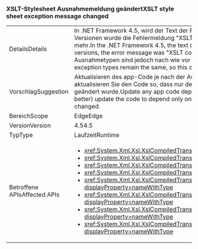 ### <a name="xslt-style-sheet-exception-message-changed"></a><span data-ttu-id="4cde3-101">XSLT-Stylesheet Ausnahmemeldung geändert</span><span class="sxs-lookup"><span data-stu-id="4cde3-101">XSLT style sheet exception message changed</span></span>

|   |   |
|---|---|
|<span data-ttu-id="4cde3-102">Details</span><span class="sxs-lookup"><span data-stu-id="4cde3-102">Details</span></span>|<span data-ttu-id="4cde3-103">In .NET Framework 4.5, wird der Text der Fehlermeldung, wenn eine XSLT-Datei zu komplex ist &quot;das Stylesheet ist zu komplex.&quot; In früheren Versionen wurde die Fehlermeldung &quot;XSLT Kompilierungsfehler.&quot; Anwendungscode, der vom Text der Fehlermeldung abhängt, funktioniert nicht mehr.</span><span class="sxs-lookup"><span data-stu-id="4cde3-103">In the .NET Framework 4.5, the text of the error message when an XSLT file is too complex is &quot;The style sheet is too complex.&quot; In previous versions, the error message was &quot;XSLT compile error.&quot; Application code that depends on the text of the error message will no longer work.</span></span> <span data-ttu-id="4cde3-104">Die Ausnahmetypen sind jedoch nach wie vor identisch, daher sollte diese Änderung keine tatsächlichen Auswirkungen haben.</span><span class="sxs-lookup"><span data-stu-id="4cde3-104">However, the exception types remain the same, so this change should have no real impact.</span></span>|
|<span data-ttu-id="4cde3-105">Vorschlag</span><span class="sxs-lookup"><span data-stu-id="4cde3-105">Suggestion</span></span>|<span data-ttu-id="4cde3-106">Aktualisieren des app-Code je nach der Ausnahmemeldung aus diesen Fehlerzustand zu erwarten, dass die neue Nachricht, oder (sogar) aktualisieren Sie den Code so, dass nur der Typ der Ausnahme abhängig (<xref:System.Xml.Xsl.XsltException?displayProperty=name>), die nicht geändert wurde.</span><span class="sxs-lookup"><span data-stu-id="4cde3-106">Update any app code depending on the exception message from this error condition to expect the new message, or (even better) update the code to depend only on the exception type (<xref:System.Xml.Xsl.XsltException?displayProperty=name>), which has not changed.</span></span>|
|<span data-ttu-id="4cde3-107">Bereich</span><span class="sxs-lookup"><span data-stu-id="4cde3-107">Scope</span></span>|<span data-ttu-id="4cde3-108">Edge</span><span class="sxs-lookup"><span data-stu-id="4cde3-108">Edge</span></span>|
|<span data-ttu-id="4cde3-109">Version</span><span class="sxs-lookup"><span data-stu-id="4cde3-109">Version</span></span>|<span data-ttu-id="4cde3-110">4.5</span><span class="sxs-lookup"><span data-stu-id="4cde3-110">4.5</span></span>|
|<span data-ttu-id="4cde3-111">Typ</span><span class="sxs-lookup"><span data-stu-id="4cde3-111">Type</span></span>|<span data-ttu-id="4cde3-112">Laufzeit</span><span class="sxs-lookup"><span data-stu-id="4cde3-112">Runtime</span></span>|
|<span data-ttu-id="4cde3-113">Betroffene APIs</span><span class="sxs-lookup"><span data-stu-id="4cde3-113">Affected APIs</span></span>|<ul><li><xref:System.Xml.Xsl.XslCompiledTransform.Load(System.String)?displayProperty=nameWithType></li><li><xref:System.Xml.Xsl.XslCompiledTransform.Load(System.Type)?displayProperty=nameWithType></li><li><xref:System.Xml.Xsl.XslCompiledTransform.Load(System.Xml.XmlReader)?displayProperty=nameWithType></li><li><xref:System.Xml.Xsl.XslCompiledTransform.Load(System.Xml.XPath.IXPathNavigable)?displayProperty=nameWithType></li><li><xref:System.Xml.Xsl.XslCompiledTransform.Load(System.Reflection.MethodInfo,System.Byte[],System.Type[])?displayProperty=nameWithType></li><li><xref:System.Xml.Xsl.XslCompiledTransform.Load(System.String,System.Xml.Xsl.XsltSettings,System.Xml.XmlResolver)?displayProperty=nameWithType></li><li><xref:System.Xml.Xsl.XslCompiledTransform.Load(System.Xml.XmlReader,System.Xml.Xsl.XsltSettings,System.Xml.XmlResolver)?displayProperty=nameWithType></li><li><xref:System.Xml.Xsl.XslCompiledTransform.Load(System.Xml.XPath.IXPathNavigable,System.Xml.Xsl.XsltSettings,System.Xml.XmlResolver)?displayProperty=nameWithType></li></ul>|

